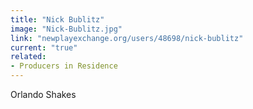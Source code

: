 ```yaml
---
title: "Nick Bublitz"
image: "Nick-Bublitz.jpg"
link: "newplayexchange.org/users/48698/nick-bublitz"
current: "true"
related:
- Producers in Residence
---
```


Orlando Shakes


